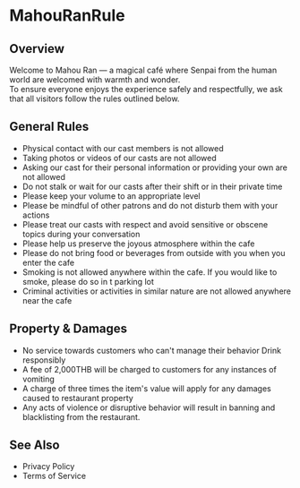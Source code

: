 # MahouRanRule

## Overview

Welcome to Mahou Ran — a magical café where Senpai from the human world are welcomed with warmth and wonder.  
To ensure everyone enjoys the experience safely and respectfully, we ask that all visitors follow the rules outlined below.


## General Rules
- Physical contact with our cast members is not allowed
- Taking photos or videos of our casts are not allowed
- Asking our cast for their personal information or providing your own are not allowed
- Do not stalk or wait for our casts after their shift or in their private time
- Please keep your volume to an appropriate level
- Please be mindful of other patrons and do not disturb them with your actions
- Please treat our casts with respect and avoid sensitive or obscene topics during your conversation
- Please help us preserve the joyous atmosphere within the cafe
- Please do not bring food or beverages from outside with you when you enter the cafe
- Smoking is not allowed anywhere within the cafe. If you would like to smoke, please do so in t parking lot
- Criminal activities or activities in similar nature are not allowed anywhere near the cafe

## Property & Damages
- No service towards customers who can't manage their behavior Drink responsibly
- A fee of 2,000THB will be charged to customers for any instances of vomiting
- A charge of three times the item's value will apply for any damages caused to restaurant property
- Any acts of violence or disruptive behavior will result in banning and blacklisting from the restaurant.

## See Also
- Privacy Policy
- Terms of Service
